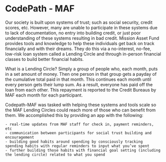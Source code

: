 CodePath - MAF
===============

Our society is built upon systems of trust; such as social security, credit scores, etc. However, many are unable to participate in these systems due to lack of documentation, no entry into building credit, or just poor understanding of these systems resulting in bad credit. Mission Asset Fund provides tools and knowledge to help these individuals get back on track financially and with their dreams. They do this via a no-interest, no-fee, low-risk loan system called a Lending Circle and through in-person financial classes to build better financial habits.

What is a Lending Circle? Simply a group of people who, each month, puts in a set amount of money. Then one person in that group gets a payday of the cumulative total paid in that month. This continues each month until every person gets their lump sum. As a result, everyone has paid off the loan from each other. This repayment is reported to the Credit Bureaus by MAF each month for each participant.

Codepath-MAF was tasked with helping these systems and tools scale so the MAF Lending Circles could reach more of those who can benefit from them. We accomplished this by providing an app with the following:
	
	- real-time updates from MAF staff for check in, payment reminders, etc
	- communication between participants for social trust building and encouragement
	- building good habits around spending by consciously tracking spending habits with regular reminders to input what you’ve spent
	- further building those habits with financial goal setting (including the lending circle) related to what you spend
